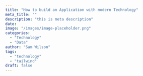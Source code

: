 ```yaml
---
title: "How to build an Application with modern Technology"
meta_title: ""
description: "this is meta description"
date:
image: "/images/image-placeholder.png"
categories: 
  - "Technology"
  - "Data"
author: "Sam Wilson"
tags: 
  - "technology"
  - "tailwind"
draft: false
---
```

